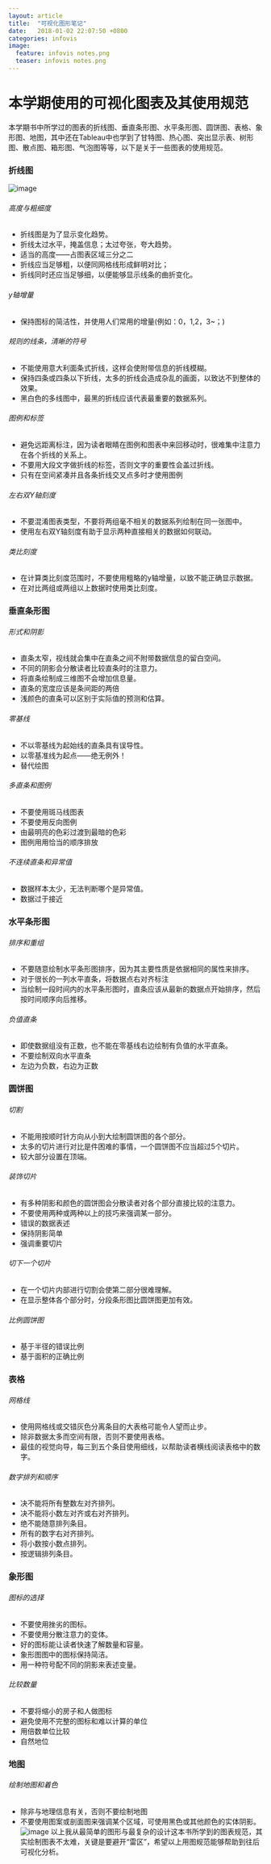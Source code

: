 ```yaml
---  
layout: article  
title:  "可视化图形笔记"  
date:   2018-01-02 22:07:50 +0800  
categories: infovis
image:
  feature: infovis notes.png
  teaser: infovis notes.png
---  
```


# 本学期使用的可视化图表及其使用规范
本学期书中所学过的图表的折线图、垂直条形图、水平条形图、圆饼图、表格、象形图、地图，其中还在Tableau中也学到了甘特图、热心图、突出显示表、树形图、散点图、箱形图、气泡图等等，以下是关于一些图表的使用规范。
### 折线图
![image](https://note.youdao.com/yws/api/personal/file/6B4F9A9BE03F43688A925E64CC93B132?method=download&amp;shareKey=94999416d7069399d9b7a63da6f4fda8)
###### 高度与粗细度
- 折线图是为了显示变化趋势。
- 折线太过水平，掩盖信息；太过夸张，夸大趋势。
- 适当的高度——占图表区域三分之二
- 折线应当足够粗，以便同网格线形成鲜明对比；
- 折线同时还应当足够细，以便能够显示线条的曲折变化。

###### y轴增量

- 保持图标的简洁性，并使用人们常用的增量(例如：0，1,2，3~；)


###### 规则的线条，清晰的符号

- 不能使用意大利面条式折线，这样会使附带信息的折线模糊。
- 保持四条或四条以下折线，太多的折线会造成杂乱的画面，以致达不到整体的效果。
- 黑白色的多线图中，最黑的折线应该代表最重要的数据系列。

###### 图例和标签

- 避免远距离标注，因为读者眼睛在图例和图表中来回移动时，很难集中注意力在各个折线的关系上。
- 不要用大段文字做折线的标签，否则文字的重要性会盖过折线。
- 只有在空间紧凑并且各条折线交叉点多时才使用图例

###### 左右双Y轴刻度

- 不要混淆图表类型，不要将两组毫不相关的数据系列绘制在同一张图中。
- 使用左右双Y轴刻度有助于显示两种直接相关的数据如何联动。

###### 类比刻度

- 在计算类比刻度范围时，不要使用粗略的y轴增量，以致不能正确显示数据。
- 在对比两组或两组以上数据时使用类比刻度。

### 垂直条形图

###### 形式和阴影

- 直条太窄，视线就会集中在直条之间不附带数据信息的留白空间。
- 不同的阴影会分散读者比较直条时的注意力。
- 将直条绘制成三维图不会增加信息量。
- 直条的宽度应该是条间距的两倍
- 浅颜色的直条可以区别于实际值的预测和估算。

###### 零基线

- 不以零基线为起始线的直条具有误导性。
- 以零基准线为起点——绝无例外！
- 替代绘图

###### 多直条和图例

- 不要使用斑马线图表
- 不要使用反向图例
- 由最明亮的色彩过渡到最暗的色彩
- 图例用用恰当的顺序排放

###### 不连续直条和异常值

- 数据样本太少，无法判断哪个是异常值。
- 数据过于接近

### 水平条形图

###### 排序和重组

- 不要随意绘制水平条形图排序，因为其主要性质是依据相同的属性来排序。
- 对于很长的一列水平直条，将数据点右对齐标注
- 当绘制一段时间内的水平条形图时，直条应该从最新的数据点开始排序，然后按时间顺序向后推移。

###### 负值直条

- 即使数据组没有正数，也不能在零基线右边绘制有负值的水平直条。
- 不要绘制双向水平直条
- 左边为负数，右边为正数

###  圆饼图

###### 切割

- 不能用按顺时针方向从小到大绘制圆饼图的各个部分。
- 太多的切片进行对比是件困难的事情，一个圆饼图不应当超过5个切片。
- 较大部分设置在顶端。

###### 装饰切片

- 有多种阴影和颜色的圆饼图会分散读者对各个部分直接比较的注意力。
- 不要使用两种或两种以上的技巧来强调某一部分。
- 错误的数据表述
- 保持阴影简单
- 强调重要切片

###### 切下一个切片

- 在一个切片内部进行切割会使第二部分很难理解。
- 在显示整体各个部分时，分段条形图比圆饼图更加有效。

###### 比例圆饼图

- 基于半径的错误比例
- 基于面积的正确比例

### 表格

###### 网格线

- 使用网格线或交错灰色分离条目的大表格可能令人望而止步。
- 除非数据太多而空间有限，否则不要使用表格。
- 最佳的视觉向导，每三到五个条目使用细线，以帮助读者横线阅读表格中的数字。

###### 数字排列和顺序

- 决不能将所有整数左对齐排列。
- 决不能将小数左对齐或右对齐排列。
- 绝不能随意排列条目。
- 所有的数字右对齐排列。
- 将小数按小数点排列。
- 按逻辑排列条目。

### 象形图

###### 图标的选择

- 不要使用挫劣的图标。
- 不要使用分散注意力的变体。
- 好的图标能让读者快速了解数量和容量。
- 象形图图中的图标保持简洁。
- 用一种符号配不同的阴影来表述变量。

###### 比较数量

- 不要将缩小的房子和人做图标
- 避免使用不完整的图标和难以计算的单位
- 用倍数单位比较
- 自然地位

### 地图

###### 绘制地图和着色

- 除非与地理信息有关，否则不要绘制地图
- 不要使用图案或剖面图来强调某个区域，可使用黑色或其他颜色的实体阴影。
![image](https://note.youdao.com/yws/api/personal/file/11C1628DA91643AE9113F029ABFF6867?method=download&amp;shareKey=ff2883825d84f538053171e395234620)
以上我从最简单的图形与最复杂的设计这本书所学到的图表规范，其实绘制图表不太难，关键是要避开“雷区”，希望以上用图规范能够帮助到往后可视化分析。